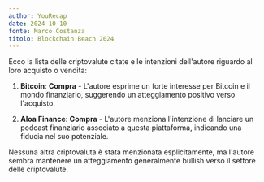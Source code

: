 ```yaml
---
author: YouRecap
date: 2024-10-10
fonte: Marco Costanza
titolo: Blockchain Beach 2024
---
```


Ecco la lista delle criptovalute citate e le intenzioni dell'autore riguardo al loro acquisto o vendita:

1. **Bitcoin**: **Compra** - L'autore esprime un forte interesse per Bitcoin e il mondo finanziario, suggerendo un atteggiamento positivo verso l'acquisto.

2. **Aloa Finance**: **Compra** - L'autore menziona l'intenzione di lanciare un podcast finanziario associato a questa piattaforma, indicando una fiducia nel suo potenziale.

Nessuna altra criptovaluta è stata menzionata esplicitamente, ma l'autore sembra mantenere un atteggiamento generalmente bullish verso il settore delle criptovalute.
